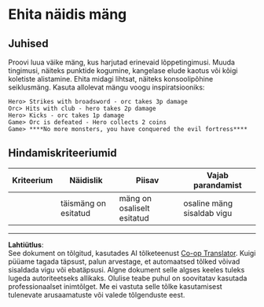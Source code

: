 <!--
CO_OP_TRANSLATOR_METADATA:
{
  "original_hash": "24201cf428c7edba1ccec2a78a0dd8f8",
  "translation_date": "2025-10-11T12:12:38+00:00",
  "source_file": "6-space-game/6-end-condition/assignment.md",
  "language_code": "et"
}
-->
# Ehita näidis mäng

## Juhised

Proovi luua väike mäng, kus harjutad erinevaid lõppetingimusi. Muuda tingimusi, näiteks punktide kogumine, kangelase elude kaotus või kõigi koletiste alistamine. Ehita midagi lihtsat, näiteks konsoolipõhine seiklusmäng. Kasuta allolevat mängu voogu inspiratsiooniks:

```
Hero> Strikes with broadsword - orc takes 3p damage
Orc> Hits with club - hero takes 2p damage
Hero> Kicks - orc takes 1p damage
Game> Orc is defeated - Hero collects 2 coins
Game> ****No more monsters, you have conquered the evil fortress****
```

## Hindamiskriteeriumid

| Kriteerium | Näidislik             | Piisav                     | Vajab parandamist          |
| ---------- | --------------------- | -------------------------- | -------------------------- |
|            | täismäng on esitatud  | mäng on osaliselt esitatud | osaline mäng sisaldab vigu |

---

**Lahtiütlus**:  
See dokument on tõlgitud, kasutades AI tõlketeenust [Co-op Translator](https://github.com/Azure/co-op-translator). Kuigi püüame tagada täpsust, palun arvestage, et automaatsed tõlked võivad sisaldada vigu või ebatäpsusi. Algne dokument selle algses keeles tuleks lugeda autoriteetseks allikaks. Olulise teabe puhul on soovitatav kasutada professionaalset inimtõlget. Me ei vastuta selle tõlke kasutamisest tulenevate arusaamatuste või valede tõlgenduste eest.